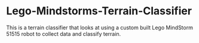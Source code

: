 # Lego-Mindstorms-Terrain-Classifier
This is a terrain classifier that looks at using a custom built Lego MindStorm 51515 robot to collect data and classify terrain.
